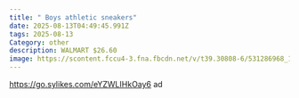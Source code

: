 ```yaml
---
title: " Boys athletic sneakers"
date: 2025-08-13T04:49:45.991Z
tags: 2025-08-13
Category: other
description: WALMART $26.60
image: https://scontent.fccu4-3.fna.fbcdn.net/v/t39.30808-6/531286968_10162903975724666_1295360280427471888_n.jpg?stp=cp6_dst-jpg_s600x600_tt6&_nc_cat=106&ccb=1-7&_nc_sid=aa7b47&_nc_ohc=Vra4VJRCrBYQ7kNvwEENtAG&_nc_oc=AdkHjuG8f0cjKRksHePVFLGmgtBUeOSqZx-tBOkK__wqcEd4VNfBAyxW8GaJTewbHIY&_nc_zt=23&_nc_ht=scontent.fccu4-3.fna&_nc_gid=9p7rxp5aSEyi_yLjgWkgqg&oh=00_AfXNxujAFUIo4NtvcLUJhpXsVcPmRllMpgfAeN-5EaUe8g&oe=68A1F254
---
```

https://go.sylikes.com/eYZWLIHkOay6 ad